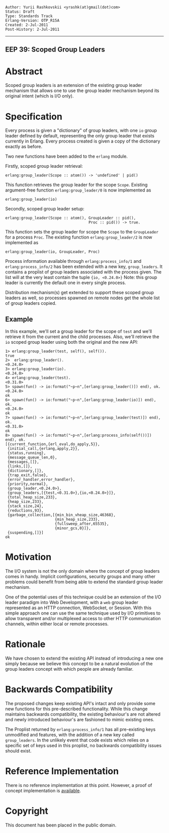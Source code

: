     Author: Yurii Rashkovskii <yrashk(at)gmail(dot)com>
    Status: Draft
    Type: Standards Track
    Erlang-Version: OTP_R15A
    Created: 2-Jul-2011
    Post-History: 2-Jul-2011
****
EEP 39: Scoped Group Leaders
----

Abstract
========

Scoped group leaders is an extension of the existing group leader
mechanism that allows one to use the group leader mechanism beyond
its original intent (which is I/O only).

Specification
=============

Every process is given a "dictionary" of group leaders, with one
`io` group leader defined by default, representing the only group
leader that exists currently in Erlang. Every process created is
given a copy of the dictionary exactly as before.

Two new functions have been added to the `erlang` module.

Firstly, scoped group leader retrieval:

    erlang:group_leader(Scope :: atom()) -> 'undefined' | pid()

This function retrieves the group leader for the scope `Scope`.  Existing
argument-free function `erlang:group_leader/0` is now implemented as

    erlang:group_leader(io)

Secondly, scoped group leader setup:

    erlang:group_leader(Scope :: atom(), GroupLeader :: pid(),
                                         Proc :: pid()) -> true.

This function sets the group leader for scope the `Scope` to the `GroupLeader`
for a process `Proc`.  The existing function `erlang:group_leader/2` is
now implemented as

    erlang:group_leader(io, GroupLeader, Proc)

Process information available through `erlang:process_info/1` and
`erlang:process_info/2` has been extended with a new key, `group_leaders`.
It contains a proplist of group leaders associated with the process given.
The list will at the very least contain the tuple `{io, <0.24.0>}`
Note: this group leader is currently the default one in every single process.

Distribution mechanism(s) get extended to support these scoped group leaders
as well, so processes spawned on remote nodes get the whole list of group
leaders copied.

Example
-------

In this example, we'll set a group leader for the scope of `test`
and we'll retrieve it from the current and the child processes.
Also, we'll retrieve the `io` scoped group leader using both the
original and the new API:

    1> erlang:group_leader(test, self(), self()).
    true
    2>  erlang:group_leader().
    <0.24.0>
    3> erlang:group_leader(io).
    <0.24.0>
    4> erlang:group_leader(test).
    <0.31.0>
    5> spawn(fun() -> io:format("~p~n",[erlang:group_leader()]) end), ok.
    <0.24.0>
    ok
    6> spawn(fun() -> io:format("~p~n",[erlang:group_leader(io)]) end), ok.
    <0.24.0>
    ok
    7> spawn(fun() -> io:format("~p~n",[erlang:group_leader(test)]) end), ok.
    <0.31.0>
    ok
    8> spawn(fun() -> io:format("~p~n",[erlang:process_info(self())]) end), ok.
    [{current_function,{erl_eval,do_apply,5}},
     {initial_call,{erlang,apply,2}},
     {status,running},
     {message_queue_len,0},
     {messages,[]},
     {links,[]},
     {dictionary,[]},
     {trap_exit,false},
     {error_handler,error_handler},
     {priority,normal},
     {group_leader,<0.24.0>},
     {group_leaders,[{test,<0.31.0>},{io,<0.24.0>}]},
     {total_heap_size,233},
     {heap_size,233},
     {stack_size,24},
     {reductions,93},
     {garbage_collection,[{min_bin_vheap_size,46368},
                          {min_heap_size,233},
                          {fullsweep_after,65535},
                          {minor_gcs,0}]},
     {suspending,[]}]
    ok

Motivation
==========

The I/O system is not the only domain where the concept of group leaders
comes in handy.  Implicit configurations, security groups and many other
problems could benefit from being able to extend the standard group leader
mechanism.

One of the potential uses of this technique could be an extension of the
I/O leader paradigm into Web Development, with a `web` group leader
represented as an HTTP connection, WebSocket, or Session.  With this simple
approach one can use the same technique used by I/O primitives to allow
transparent and/or multiplexed access to other HTTP communication channels,
within either local or remote processes.

Rationale
=========

We have chosen to extend the existing API instead of introducing a new one
simply because we believe this concept to be a natural evolution of the
group leaders concept with which people are already familiar.

Backwards Compatibility
=======================

The proposed changes keep existing API's intact and only provide some new
functions for this pre-described functionality.  While this change maintains
backwards compatibility, the existing behaviour's are not altered and newly
introduced behaviour's are fashioned to mimic existing ones.

The Proplist returned by `erlang:process_info/1` has all pre-existing keys
unmodified and features, with the addition of a new key called `group_leaders`.
In the unlikely event that code exists which relies on a specific set of keys
used in this proplist, no backwards compatibility issues should exist.

Reference Implementation
========================

There is no reference implementation at this point.  However, a proof
of concept implementation is [available][1].

[1]: https://github.com/spawngrid/otp/tree/group_leader_scope

Copyright
=========

This document has been placed in the public domain.

[EmacsVar]: <> "Local Variables:"
[EmacsVar]: <> "mode: indented-text"
[EmacsVar]: <> "indent-tabs-mode: nil"
[EmacsVar]: <> "sentence-end-double-space: t"
[EmacsVar]: <> "fill-column: 70"
[EmacsVar]: <> "coding: utf-8"
[EmacsVar]: <> "End:"
